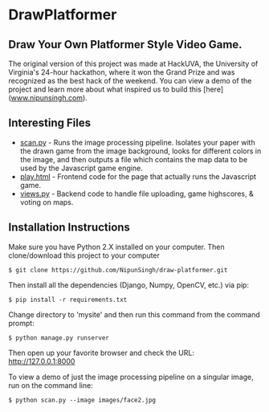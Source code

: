 # DrawPlatformer
## Draw Your Own Platformer Style Video Game. 
The original version of this project was made at HackUVA, the University of Virginia's 24-hour hackathon, where it won the Grand Prize and was recognized as the best hack of the weekend. You can view a demo of the project and learn more about what inspired us to build this [here] (www.nipunsingh.com). 
## Interesting Files
* [scan.py](https://github.com/NipunSingh/draw-platformer/blob/master/scan.py) -  Runs the image processing pipeline. Isolates your paper with the drawn game from the image background, looks for different colors in the image, and then outputs a file which contains the map data to be used by the Javascript game engine. 
* [play.html](https://github.com/NipunSingh/draw-platformer/blob/master/mysite/cv/templates/play.html) - Frontend code for the page that actually runs the Javascript game. 
* [views.py](https://github.com/NipunSingh/draw-platformer/blob/master/mysite/cv/views.py) - Backend code to handle file uploading, game highscores, & voting on maps. 
## Installation Instructions
Make sure you have Python 2.X installed on your computer. Then clone/download this project to your computer
```
$ git clone https://github.com/NipunSingh/draw-platformer.git
```
Then install all the dependencies (Django, Numpy, OpenCV, etc.) via pip:
```
$ pip install -r requirements.txt 
```
Change directory to 'mysite' and then run this command from the command prompt:
```
$ python manage.py runserver
```
Then open up your favorite browser and check the URL: http://127.0.0.1:8000

To view a demo of just the image processing pipeline on a singular image, run on the command line:
```
$ python scan.py --image images/face2.jpg
```
